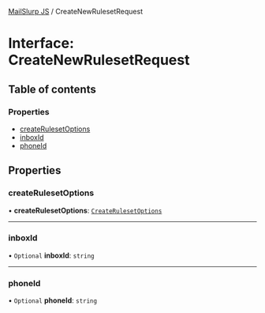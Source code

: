 [MailSlurp JS](../README.md) / CreateNewRulesetRequest

# Interface: CreateNewRulesetRequest

## Table of contents

### Properties

- [createRulesetOptions](CreateNewRulesetRequest.md#createrulesetoptions)
- [inboxId](CreateNewRulesetRequest.md#inboxid)
- [phoneId](CreateNewRulesetRequest.md#phoneid)

## Properties

### createRulesetOptions

• **createRulesetOptions**: [`CreateRulesetOptions`](CreateRulesetOptions.md)

___

### inboxId

• `Optional` **inboxId**: `string`

___

### phoneId

• `Optional` **phoneId**: `string`

